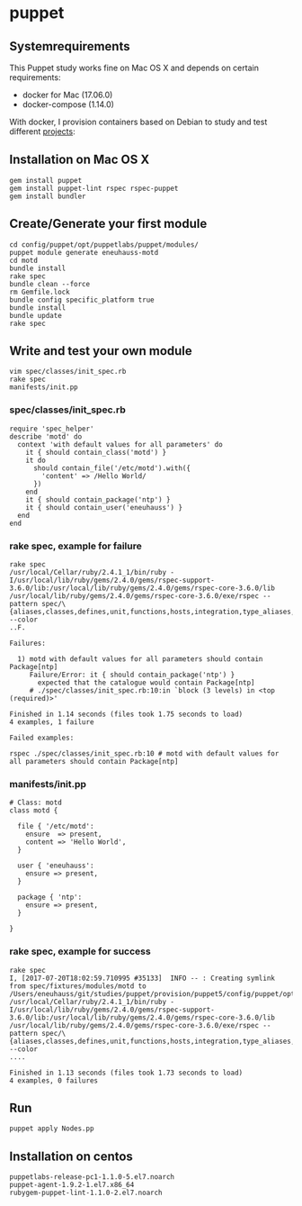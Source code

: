 # puppet

## Systemrequirements
This Puppet study works fine on Mac OS X and depends on certain requirements:
  * docker for Mac (17.06.0)
  * docker-compose (1.14.0)

With docker, I provision containers based on Debian to study and test different
[projects](./projects):

## Installation on Mac OS X
```
gem install puppet
gem install puppet-lint rspec rspec-puppet
gem install bundler
```

## Create/Generate your first module
```
cd config/puppet/opt/puppetlabs/puppet/modules/
puppet module generate eneuhauss-motd
cd motd
bundle install
rake spec
bundle clean --force
rm Gemfile.lock
bundle config specific_platform true
bundle install
bundle update
rake spec
```

## Write and test your own module
```
vim spec/classes/init_spec.rb
rake spec
manifests/init.pp
```

### spec/classes/init_spec.rb
```
require 'spec_helper'
describe 'motd' do
  context 'with default values for all parameters' do
    it { should contain_class('motd') }
    it do
      should contain_file('/etc/motd').with({
        'content' => /Hello World/
      })
    end
    it { should contain_package('ntp') }
    it { should contain_user('eneuhauss') }
  end
end
```

### rake spec, example for failure
```
rake spec
/usr/local/Cellar/ruby/2.4.1_1/bin/ruby -I/usr/local/lib/ruby/gems/2.4.0/gems/rspec-support-3.6.0/lib:/usr/local/lib/ruby/gems/2.4.0/gems/rspec-core-3.6.0/lib /usr/local/lib/ruby/gems/2.4.0/gems/rspec-core-3.6.0/exe/rspec --pattern spec/\{aliases,classes,defines,unit,functions,hosts,integration,type_aliases,types\}/\*\*/\*_spec.rb --color
..F.

Failures:

  1) motd with default values for all parameters should contain Package[ntp]
     Failure/Error: it { should contain_package('ntp') }
       expected that the catalogue would contain Package[ntp]
     # ./spec/classes/init_spec.rb:10:in `block (3 levels) in <top (required)>'

Finished in 1.14 seconds (files took 1.75 seconds to load)
4 examples, 1 failure

Failed examples:

rspec ./spec/classes/init_spec.rb:10 # motd with default values for all parameters should contain Package[ntp]
```

### manifests/init.pp
```
# Class: motd
class motd {

  file { '/etc/motd':
    ensure  => present,
    content => 'Hello World',
  }

  user { 'eneuhauss':
    ensure => present,
  }

  package { 'ntp':
    ensure => present,
  }

}
```

### rake spec, example for success
```
rake spec
I, [2017-07-20T18:02:59.710995 #35133]  INFO -- : Creating symlink from spec/fixtures/modules/motd to /Users/eneuhauss/git/studies/puppet/provision/puppet5/config/puppet/opt/puppetlabs/puppet/modules/motd
/usr/local/Cellar/ruby/2.4.1_1/bin/ruby -I/usr/local/lib/ruby/gems/2.4.0/gems/rspec-support-3.6.0/lib:/usr/local/lib/ruby/gems/2.4.0/gems/rspec-core-3.6.0/lib /usr/local/lib/ruby/gems/2.4.0/gems/rspec-core-3.6.0/exe/rspec --pattern spec/\{aliases,classes,defines,unit,functions,hosts,integration,type_aliases,types\}/\*\*/\*_spec.rb --color
....

Finished in 1.13 seconds (files took 1.73 seconds to load)
4 examples, 0 failures
```

## Run
```
puppet apply Nodes.pp
```

## Installation on centos
```
puppetlabs-release-pc1-1.1.0-5.el7.noarch
puppet-agent-1.9.2-1.el7.x86_64
rubygem-puppet-lint-1.1.0-2.el7.noarch
```
